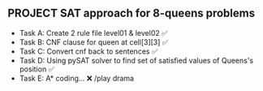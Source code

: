 ## **PROJECT SAT approach for 8-queens problems**

- Task A: Create 2 rule file level01 & level02 :white_check_mark:
- Task B: CNF clause for queen at cell[3][3] :white_check_mark:
- Task C: Convert cnf back to sentences :white_check_mark:
- Task D: Using pySAT solver to find set of satisfied values of Queens's position :white_check_mark:
- Task E: A* coding... :x: /play drama